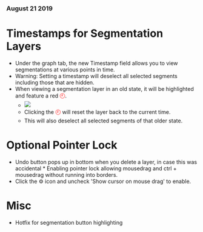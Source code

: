### August 21 2019
# Timestamps for Segmentation Layers
* Under the graph tab, the new Timestamp field allows you to view segmentations at various points in time.
* Warning: Setting a timestamp will deselect all selected segments including those that are hidden.
* When viewing a segmentation layer in an old state, it will be highlighted and feature a red <span style="color:red">🕘</span>.
    * ![](https://i.imgur.com/RFupZod.png)
    * Clicking the <span style="color:red">🕘</span> will reset the layer back to the current time.
    * This will also deselect all selected segments of that older state.

# Optional Pointer Lock
* Undo button pops up in bottom when you delete a layer, in case this was accidental	* Enabling pointer lock allowing mousedrag and ctrl + mousedrag without running into borders.
 * Click the ⚙ icon and uncheck 'Show cursor on mouse drag' to enable.

# Misc
* Hotfix for segmentation button highlighting